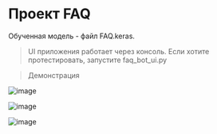 # Проект FAQ

Обученная модель - файл FAQ.keras.

> UI приложения работает через консоль. Если хотите протестировать, запустите faq_bot_ui.py

> Демонстрация

![image](https://github.com/user-attachments/assets/25633928-a74e-4497-a493-3fbac8a1c0f6)

![image](https://github.com/user-attachments/assets/5132430c-f9cc-4409-843c-de672fcd2636)

![image](https://github.com/user-attachments/assets/dacf0a22-3733-4375-9438-8fea3e79073e)
